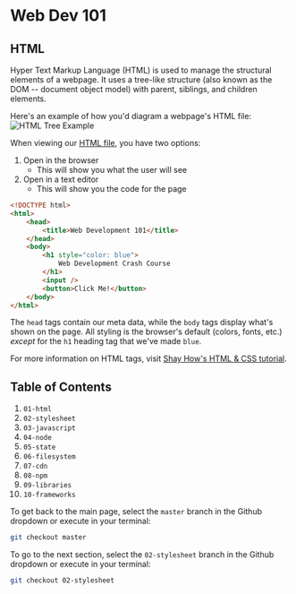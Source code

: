 # Web Dev 101

## HTML

Hyper Text Markup Language (HTML) is used to manage the structural elements of a webpage. It uses a tree-like structure (also known as the DOM -- document object model) with parent, siblings, and children elements.

Here's an example of how you'd diagram a webpage's HTML file:  
![HTML Tree Example](https://www.w3schools.com/js/pic_htmltree.gif)

When viewing our [HTML file](./index.html), you have two options:
1. Open in the browser
    - This will show you what the user will see
2. Open in a text editor
    - This will show you the code for the page

```html
<!DOCTYPE html>
<html>
    <head>
        <title>Web Development 101</title>
    </head>
    <body>
        <h1 style="color: blue">
            Web Development Crash Course
        </h1>
        <input />
        <button>Click Me!</button>
    </body>
</html>
```

The `head` tags contain our meta data, while the `body` tags display what's shown on the page. All styling is the browser's default (colors, fonts, etc.) *except* for the `h1` heading tag that we've made `blue`.

For more information on HTML tags, visit [Shay How's HTML & CSS tutorial](https://learn.shayhowe.com/html-css/).

## Table of Contents

1. `01-html`
1. `02-stylesheet`
1. `03-javascript`
1. `04-node`
1. `05-state`
1. `06-filesystem`
1. `07-cdn`
1. `08-npm`
1. `09-libraries`
1. `10-frameworks`

To get back to the main page, select the `master` branch in the Github dropdown or execute in your terminal:

```sh
git checkout master
```

To go to the next section, select the `02-stylesheet` branch in the Github dropdown or execute in your terminal:
```sh
git checkout 02-stylesheet
```
